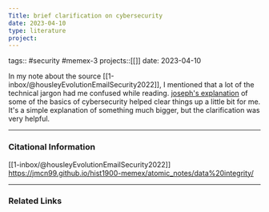 ```yaml
---
Title: brief clarification on cybersecurity
date: 2023-04-10
type: literature
project:
---
```

tags:: #security #memex-3
projects::[[]]
date: 2023-04-10

In my note about the source [[1-inbox/@housleyEvolutionEmailSecurity2022]], I mentioned that a lot of the technical jargon had me confused while reading. [joseph's explanation](https://jmcn99.github.io/hist1900-memex/atomic_notes/data%20integrity/) of some of the basics of cybersecurity helped clear things up a little bit for me. It's a simple explanation of something much bigger, but the clarification was very helpful.
 
---
### Citational Information

[[1-inbox/@housleyEvolutionEmailSecurity2022]]
https://jmcn99.github.io/hist1900-memex/atomic_notes/data%20integrity/

---

### Related Links

